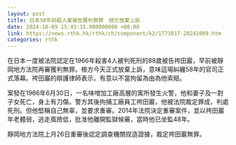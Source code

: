 ```yaml
---
layout: post
title: 日本58年前殺人案被告獲判無罪　檢方放棄上訴　
date: 2024-10-09 15:43:15.000000000 +08:00
link: https://news.rthk.hk/rthk/ch/component/k2/1773817-20241009.htm
categories: rthk
---
```


在日本一度被法院認定在1966年殺害4人被判死刑的88歲被告袴田巖，早前被靜岡地方法院再審獲判無罪。檢方今天正式放棄上訴，意味這場糾纏58年的官司正式落幕。袴田巖的辯護律師表示，有意以不當拘留為由為他索賠。

案發在1966年6月30日，一名味噌加工廠高層的寓所發生火警，他和妻子及一對子女死亡，身上有刀傷。警方其後拘捕工廠員工袴田巖，他被法院裁定罪成，判處死刑。但他堅稱自己無辜，並要求重審。2014年法院決定重審案件，並以袴田巖年老體弱，逃走風險低，批准他離開監獄候審，當時他已坐監48年。

靜岡地方法院上月26日重審後認定調查機關捏造證據，裁定袴田巖無罪。
